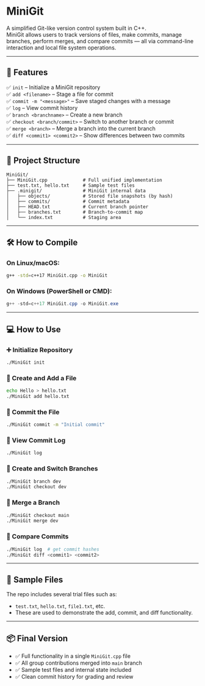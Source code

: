 # MiniGit

A simplified Git-like version control system built in C++.  
MiniGit allows users to track versions of files, make commits, manage branches, perform merges, and compare commits — all via command-line interaction and local file system operations.

---

## 🚀 Features

✅ `init` – Initialize a MiniGit repository  
✅ `add <filename>` – Stage a file for commit  
✅ `commit -m "<message>"` – Save staged changes with a message  
✅ `log` – View commit history  
✅ `branch <branchname>` – Create a new branch  
✅ `checkout <branch/commit>` – Switch to another branch or commit  
✅ `merge <branch>` – Merge a branch into the current branch  
✅ `diff <commit1> <commit2>` – Show differences between two commits

---

## 📁 Project Structure

```
MiniGit/
├── MiniGit.cpp             # Full unified implementation
├── test.txt, hello.txt     # Sample test files
├── .minigit/               # MiniGit internal data
│   ├── objects/            # Stored file snapshots (by hash)
│   ├── commits/            # Commit metadata
│   ├── HEAD.txt            # Current branch pointer
│   ├── branches.txt        # Branch-to-commit map
│   └── index.txt           # Staging area
```

---

## 🛠️ How to Compile

### On Linux/macOS:
```bash
g++ -std=c++17 MiniGit.cpp -o MiniGit
```

### On Windows (PowerShell or CMD):
```powershell
g++ -std=c++17 MiniGit.cpp -o MiniGit.exe
```

---

## 💻 How to Use

### ➕ Initialize Repository
```bash
./MiniGit init
```

### 📄 Create and Add a File
```bash
echo Hello > hello.txt
./MiniGit add hello.txt
```

### 📝 Commit the File
```bash
./MiniGit commit -m "Initial commit"
```

### 📜 View Commit Log
```bash
./MiniGit log
```

### 🌱 Create and Switch Branches
```bash
./MiniGit branch dev
./MiniGit checkout dev
```

### 🔀 Merge a Branch
```bash
./MiniGit checkout main
./MiniGit merge dev
```

### 🧮 Compare Commits
```bash
./MiniGit log  # get commit hashes
./MiniGit diff <commit1> <commit2>
```

---

## 🧪 Sample Files

The repo includes several trial files such as:
- `test.txt`, `hello.txt`, `file1.txt`, etc.
- These are used to demonstrate the add, commit, and diff functionality.

---

## 📦 Final Version

- ✅ Full functionality in a single `MiniGit.cpp` file  
- ✅ All group contributions merged into `main` branch  
- ✅ Sample test files and internal state included  
- ✅ Clean commit history for grading and review

